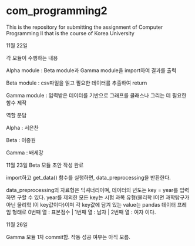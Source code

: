 # com_programming2

This is the repository for submitting the assignment of Computer Programming II that is the course of Korea University

11월 22일

각 모듈이 수행하는 내용

Alpha module : Beta module과 Gamma module을 import하여 결과를 출력

Beta module : csv파일을 읽고 필요한 데이터를 추출하여 return

Gamma module : 입력받은 데이터를 기반으로 그래프를 클래스나 그리는 데 필요한 함수 제작

역할 분담

Alpha : 서은찬

Beta : 이종원

Gamma : 배세강

11월 23일
Beta 모듈 초안 작성 완료

import하고 get_data() 함수를 실행하면, data_preprocessing을 반환한다.

data_preprocessing의 자료형은 딕셔너리이며, 데이터의 년도는 key = year를 입력하면 구할 수 있다.
year를 제외한 모든 key는 시험 과목 유형(물리학 I이면 과학탐구가 아닌 물리학 I이 key값이다)이며 각 key값에 담겨 있는 value는 pandas 데이터 프레임 형태로 0번째 열 : 표본점수 | 1번째 열 : 남자 | 2번째 열 : 여자 이다.


11월 26일

Gamma 모듈 1차 commit함. 작동 성공 여부는 아직 모름.
